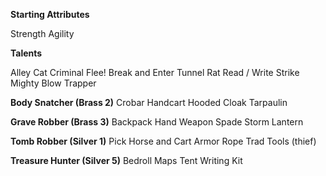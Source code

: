 **Starting Attributes**

Strength
Agility

**Talents**

Alley Cat
Criminal
Flee!
Break and Enter
Tunnel Rat
Read / Write
Strike Mighty Blow
Trapper

**Body Snatcher (Brass 2)**
Crobar
Handcart
Hooded Cloak
Tarpaulin

**Grave Robber (Brass 3)**
Backpack
Hand Weapon
Spade
Storm Lantern

**Tomb Robber (Silver 1)**
Pick
Horse and Cart
Armor
Rope
Trad Tools (thief)

**Treasure Hunter (Silver 5)**
Bedroll
Maps
Tent
Writing Kit